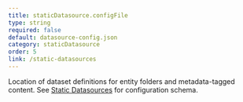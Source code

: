 ```yaml
---
title: staticDatasource.configFile
type: string
required: false
default: datasource-config.json
category: staticDatasource
order: 5
link: /static-datasources
---
```


Location of dataset definitions for entity folders and metadata-tagged content. See [Static Datasources](/static-datasources) for configuration schema.
